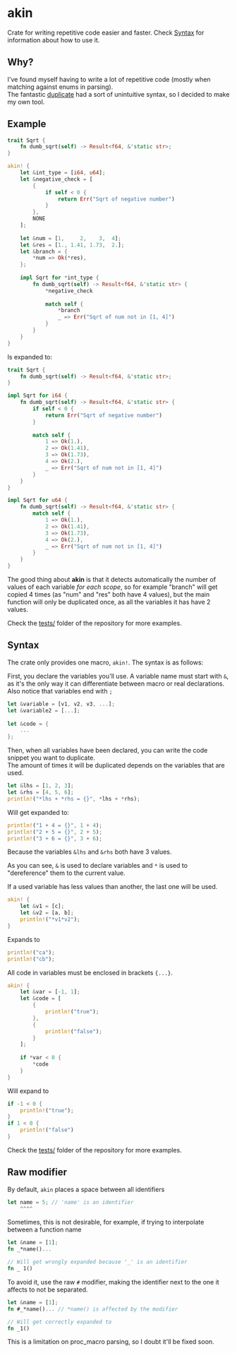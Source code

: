 # akin
Crate for writing repetitive code easier and faster.
Check [Syntax](#syntax) for information about how to use it.

## Why?
I've found myself having to write a lot of repetitive code (mostly when matching against enums in parsing).  
The fantastic [duplicate](https://crates.io/crates/duplicate) had a sort of unintuitive syntax, so I decided to make my own tool.

## Example
```rust
trait Sqrt {
    fn dumb_sqrt(self) -> Result<f64, &'static str>;
}

akin! {
    let &int_type = [i64, u64];
    let &negative_check = [
        {
            if self < 0 {
                return Err("Sqrt of negative number")
            }
        }, 
        NONE
    ];
    
    let &num = [1,     2,    3,  4];
    let &res = [1., 1.41, 1.73,  2.];
    let &branch = {
        *num => Ok(*res),
    };
    
    impl Sqrt for *int_type {
        fn dumb_sqrt(self) -> Result<f64, &'static str> {
            *negative_check
            
            match self {
                *branch
                _ => Err("Sqrt of num not in [1, 4]")
            }
        }
    }
}
```
Is expanded to:
```rust
trait Sqrt {
    fn dumb_sqrt(self) -> Result<f64, &'static str>;
}

impl Sqrt for i64 {
    fn dumb_sqrt(self) -> Result<f64, &'static str> {
        if self < 0 {
            return Err("Sqrt of negative number")
        }
        
        match self {
            1 => Ok(1.),
            2 => Ok(1.41),
            3 => Ok(1.73),
            4 => Ok(2.),
            _ => Err("Sqrt of num not in [1, 4]")
        }
    }
}

impl Sqrt for u64 {
    fn dumb_sqrt(self) -> Result<f64, &'static str> {
        match self {
            1 => Ok(1.),
            2 => Ok(1.41),
            3 => Ok(1.73),
            4 => Ok(2.),
            _ => Err("Sqrt of num not in [1, 4]")
        }
    }
}
```

The good thing about **akin** is that it detects automatically the number of values of each variable *for each scope*, so for example "branch" will get copied 4 times (as "num" and "res" both have 4 values), but the main function will only be duplicated once, as all the variables it has have 2 values.

Check the [tests/](https://github.com/LyonSyonII/akin/tree/main/tests) folder of the repository for more examples.

## Syntax
The crate only provides one macro, `akin!`.
The syntax is as follows:

First, you declare the variables you'll use. 
A variable name must start with `&`, as it's the only way it can differentiate between macro or real declarations.  
Also notice that variables end with `;`

```rust
let &variable = [v1, v2, v3, ...];
let &variable2 = [...];
    
let &code = {
    ...
};
```

Then, when all variables have been declared, you can write the code snippet you want to duplicate.  
The amount of times it will be duplicated depends on the variables that are used.  

```rust
let &lhs = [1, 2, 3];
let &rhs = [4, 5, 6];
println!("*lhs + *rhs = {}", *lhs + *rhs);
```

Will get expanded to:

```rust
println!("1 + 4 = {}", 1 + 4);
println!("2 + 5 = {}", 2 + 5);
println!("3 + 6 = {}", 3 + 6);
```
Because the variables `&lhs` and `&rhs` both have 3 values.

As you can see, `&` is used to declare variables and `*` is used to "dereference" them to the current value.

If a used variable has less values than another, the last one will be used.

```rust
akin! {
    let &v1 = [c];
    let &v2 = [a, b];
    println!("*v1*v2");
}
```
Expands to
```rust
println!("ca");
println!("cb");
```

All code in variables must be enclosed in brackets `{...}`.
```rust
akin! {
    let &var = [-1, 1];
    let &code = [
        {
            println!("true");
        },
        {
            println!("false");
        }
    ];
    
    if *var < 0 {
        *code
    }
}
```
Will expand to
```rust
if -1 < 0 {
    println!("true");
}
if 1 < 0 {
    println!("false")
}
```

Check the [tests/](https://github.com/LyonSyonII/akin/tree/main/tests) folder of the repository for more examples.

## Raw modifier
By default, `akin` places a space between all identifiers

```rust    
let name = 5; // 'name' is an identifier
    ^^^^
```
Sometimes, this is not desirable, for example, if trying to interpolate between a function name
```rust
let &name = [1];
fn _*name()...

// Will get wrongly expanded because '_' is an identifier
fn _ 1()
```
To avoid it, use the raw `#` modifier, making the identifier next to the one it affects to not be separated.
```rust    
let &name = [1];
fn #_*name()... // *name() is affected by the modifier

// Will get correctly expanded to
fn _1()
```
This is a limitation on proc_macro parsing, so I doubt it'll be fixed soon.